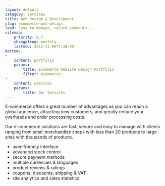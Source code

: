 ```yaml
---
layout: default
category: services
title: Web Design & Development
slug: ecommerce-web-design
lead: Easy to manage, secure payments...
sitemap:
    priority: 0.7
    changefreq: monthly
    lastmod: 2013-11-09T7:30:00
bottom:     
-
    content: portfolio
    params:
        title: Ecommerce Website Design Portfolio
        filter: ecommerce
-
    content: services
    params:
        title: Our Services
---
```


E-commerce offers a great number of advantages as you can reach a global audience, attracting new customers, and greatly reduce your overheads and order processing costs.

Our e-commerce solutions are fast, secure and easy to manage with clients ranging from small merchandise shops with less than 20 products to large sites with thousands of products.

- user-friendly interface 
- advanced stock control 
- secure payment methods
- multiple currencies & languages
- product reviews & ratings
- coupons, discounts, shipping & VAT 
- site analytics and sales statistics
